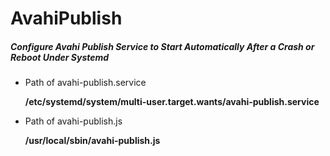 # AvahiPublish

##### Configure Avahi Publish Service to Start Automatically After a Crash or Reboot Under Systemd

+ Path of avahi-publish.service<p>
**/etc/systemd/system/multi-user.target.wants/avahi-publish.service**<p>

+ Path of avahi-publish.js<p>
**/usr/local/sbin/avahi-publish.js**<p>
